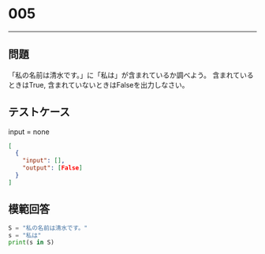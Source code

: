 # 005

---

## 問題

「私の名前は清水です。」に「私は」が含まれているか調べよう。
含まれているときはTrue, 含まれていないときはFalseを出力しなさい。

## テストケース

input = none

```json
[
  {
    "input": [],
    "output": [False]
  }
]
```

## 模範回答

```python
S = "私の名前は清水です。"
s = "私は"
print(s in S)
```
